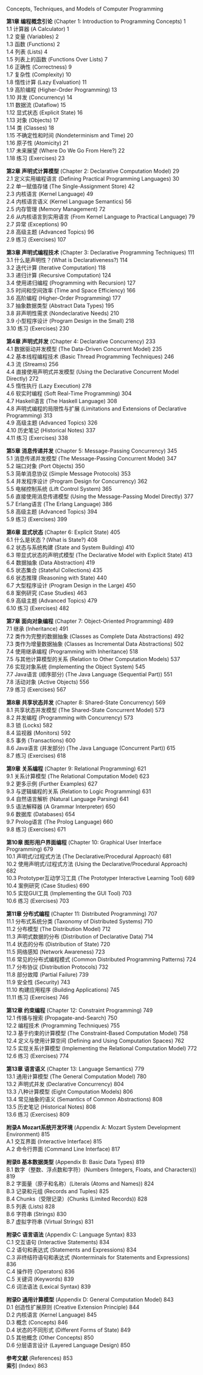 

Concepts, Techniques, and Models of Computer Programming



**第1章 编程概念引论** (Chapter 1: Introduction to Programming Concepts) 1  
1.1 计算器 (A Calculator) 1  
1.2 变量 (Variables) 2  
1.3 函数 (Functions) 2  
1.4 列表 (Lists) 4  
1.5 列表上的函数 (Functions Over Lists) 7  
1.6 正确性 (Correctness) 9  
1.7 复杂性 (Complexity) 10  
1.8 惰性计算 (Lazy Evaluation) 11  
1.9 高阶编程 (Higher-Order Programming) 13  
1.10 并发 (Concurrency) 14  
1.11 数据流 (Dataflow) 15  
1.12 显式状态 (Explicit State) 16  
1.13 对象 (Objects) 17  
1.14 类 (Classes) 18  
1.15 不确定性和时间 (Nondeterminism and Time) 20  
1.16 原子性 (Atomicity) 21  
1.17 未来展望 (Where Do We Go From Here?) 22  
1.18 练习 (Exercises) 23

**第2章 声明式计算模型** (Chapter 2: Declarative Computation Model) 29  
2.1 定义实用编程语言 (Defining Practical Programming Languages) 30  
2.2 单一赋值存储 (The Single-Assignment Store) 42  
2.3 内核语言 (Kernel Language) 49  
2.4 内核语言语义 (Kernel Language Semantics) 56  
2.5 内存管理 (Memory Management) 72  
2.6 从内核语言到实用语言 (From Kernel Language to Practical Language) 79  
2.7 异常 (Exceptions) 90  
2.8 高级主题 (Advanced Topics) 96  
2.9 练习 (Exercises) 107

**第3章 声明式编程技术** (Chapter 3: Declarative Programming Techniques) 111  
3.1 什么是声明性？(What is Declarativeness?) 114  
3.2 迭代计算 (Iterative Computation) 118  
3.3 递归计算 (Recursive Computation) 124  
3.4 使用递归编程 (Programming with Recursion) 127  
3.5 时间和空间效率 (Time and Space Efficiency) 166  
3.6 高阶编程 (Higher-Order Programming) 177  
3.7 抽象数据类型 (Abstract Data Types) 195  
3.8 非声明性需求 (Nondeclarative Needs) 210  
3.9 小型程序设计 (Program Design in the Small) 218  
3.10 练习 (Exercises) 230

**第4章 声明式并发** (Chapter 4: Declarative Concurrency) 233  
4.1 数据驱动并发模型 (The Data-Driven Concurrent Model) 235  
4.2 基本线程编程技术 (Basic Thread Programming Techniques) 246  
4.3 流 (Streams) 256  
4.4 直接使用声明式并发模型 (Using the Declarative Concurrent Model Directly) 272  
4.5 惰性执行 (Lazy Execution) 278  
4.6 软实时编程 (Soft Real-Time Programming) 304  
4.7 Haskell语言 (The Haskell Language) 308  
4.8 声明式编程的局限性与扩展 (Limitations and Extensions of Declarative Programming) 313  
4.9 高级主题 (Advanced Topics) 326  
4.10 历史笔记 (Historical Notes) 337  
4.11 练习 (Exercises) 338

**第5章 消息传递并发** (Chapter 5: Message-Passing Concurrency) 345  
5.1 消息传递并发模型 (The Message-Passing Concurrent Model) 347  
5.2 端口对象 (Port Objects) 350  
5.3 简单消息协议 (Simple Message Protocols) 353  
5.4 并发程序设计 (Program Design for Concurrency) 362  
5.5 电梯控制系统 (Lift Control System) 365  
5.6 直接使用消息传递模型 (Using the Message-Passing Model Directly) 377  
5.7 Erlang语言 (The Erlang Language) 386  
5.8 高级主题 (Advanced Topics) 394  
5.9 练习 (Exercises) 399

**第6章 显式状态** (Chapter 6: Explicit State) 405  
6.1 什么是状态？(What is State?) 408  
6.2 状态与系统构建 (State and System Building) 410  
6.3 带显式状态的声明式模型 (The Declarative Model with Explicit State) 413  
6.4 数据抽象 (Data Abstraction) 419  
6.5 状态集合 (Stateful Collections) 435  
6.6 状态推理 (Reasoning with State) 440  
6.7 大型程序设计 (Program Design in the Large) 450  
6.8 案例研究 (Case Studies) 463  
6.9 高级主题 (Advanced Topics) 479  
6.10 练习 (Exercises) 482

**第7章 面向对象编程** (Chapter 7: Object-Oriented Programming) 489  
7.1 继承 (Inheritance) 491  
7.2 类作为完整的数据抽象 (Classes as Complete Data Abstractions) 492  
7.3 类作为增量数据抽象 (Classes as Incremental Data Abstractions) 502  
7.4 使用继承编程 (Programming with Inheritance) 518  
7.5 与其他计算模型的关系 (Relation to Other Computation Models) 537  
7.6 实现对象系统 (Implementing the Object System) 545  
7.7 Java语言 (顺序部分) (The Java Language (Sequential Part)) 551  
7.8 活动对象 (Active Objects) 556  
7.9 练习 (Exercises) 567

**第8章 共享状态并发** (Chapter 8: Shared-State Concurrency) 569  
8.1 共享状态并发模型 (The Shared-State Concurrent Model) 573  
8.2 并发编程 (Programming with Concurrency) 573  
8.3 锁 (Locks) 582  
8.4 监视器 (Monitors) 592  
8.5 事务 (Transactions) 600  
8.6 Java语言 (并发部分) (The Java Language (Concurrent Part)) 615  
8.7 练习 (Exercises) 618

**第9章 关系编程** (Chapter 9: Relational Programming) 621  
9.1 关系计算模型 (The Relational Computation Model) 623  
9.2 更多示例 (Further Examples) 627  
9.3 与逻辑编程的关系 (Relation to Logic Programming) 631  
9.4 自然语言解析 (Natural Language Parsing) 641  
9.5 语法解释器 (A Grammar Interpreter) 650  
9.6 数据库 (Databases) 654  
9.7 Prolog语言 (The Prolog Language) 660  
9.8 练习 (Exercises) 671

**第10章 图形用户界面编程** (Chapter 10: Graphical User Interface Programming) 679  
10.1 声明式/过程式方法 (The Declarative/Procedural Approach) 681  
10.2 使用声明式/过程式方法 (Using the Declarative/Procedural Approach) 682  
10.3 Prototyper互动学习工具 (The Prototyper Interactive Learning Tool) 689  
10.4 案例研究 (Case Studies) 690  
10.5 实现GUI工具 (Implementing the GUI Tool) 703  
10.6 练习 (Exercises) 703

**第11章 分布式编程** (Chapter 11: Distributed Programming) 707  
11.1 分布式系统分类 (Taxonomy of Distributed Systems) 710  
11.2 分布模型 (The Distribution Model) 712  
11.3 声明式数据的分布 (Distribution of Declarative Data) 714  
11.4 状态的分布 (Distribution of State) 720  
11.5 网络感知 (Network Awareness) 723  
11.6 常见的分布式编程模式 (Common Distributed Programming Patterns) 724  
11.7 分布协议 (Distribution Protocols) 732  
11.8 部分故障 (Partial Failure) 739  
11.9 安全性 (Security) 743  
11.10 构建应用程序 (Building Applications) 745  
11.11 练习 (Exercises) 746

**第12章 约束编程** (Chapter 12: Constraint Programming) 749  
12.1 传播与搜索 (Propagate-and-Search) 750  
12.2 编程技术 (Programming Techniques) 755  
12.3 基于约束的计算模型 (The Constraint-Based Computation Model) 758  
12.4 定义与使用计算空间 (Defining and Using Computation Spaces) 762  
12.5 实现关系计算模型 (Implementing the Relational Computation Model) 772  
12.6 练习 (Exercises) 774

**第13章 语言语义** (Chapter 13: Language Semantics) 779  
13.1 通用计算模型 (The General Computation Model) 780  
13.2 声明式并发 (Declarative Concurrency) 804  
13.3 八种计算模型 (Eight Computation Models) 806  
13.4 常见抽象的语义 (Semantics of Common Abstractions) 808  
13.5 历史笔记 (Historical Notes) 808  
13.6 练习 (Exercises) 809

**附录A Mozart系统开发环境** (Appendix A: Mozart System Development Environment) 815  
A.1 交互界面 (Interactive Interface) 815  
A.2 命令行界面 (Command Line Interface) 817

**附录B 基本数据类型** (Appendix B: Basic Data Types) 819  
B.1 数字（整数、浮点数和字符）(Numbers (Integers, Floats, and Characters)) 819  
B.2 字面量（原子和名称）(Literals (Atoms and Names)) 824  
B.3 记录和元组 (Records and Tuples) 825  
B.4 Chunks（受限记录）(Chunks (Limited Records)) 828  
B.5 列表 (Lists) 828  
B.6 字符串 (Strings) 830  
B.7 虚拟字符串 (Virtual Strings) 831

**附录C 语言语法** (Appendix C: Language Syntax) 833  
C.1 交互语句 (Interactive Statements) 834  
C.2 语句和表达式 (Statements and Expressions) 834  
C.3 非终结符语句和表达式 (Nonterminals for Statements and Expressions) 836  
C.4 操作符 (Operators) 836  
C.5 关键词 (Keywords) 839  
C.6 词法语法 (Lexical Syntax) 839

**附录D 通用计算模型** (Appendix D: General Computation Model) 843  
D.1 创造性扩展原则 (Creative Extension Principle) 844  
D.2 内核语言 (Kernel Language) 845  
D.3 概念 (Concepts) 846  
D.4 状态的不同形式 (Different Forms of State) 849  
D.5 其他概念 (Other Concepts) 850  
D.6 分层语言设计 (Layered Language Design) 850

**参考文献** (References) 853  
**索引** (Index) 863

